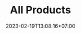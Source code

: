 ---
title: "All Products"
date: 2023-02-19T13:08:16+07:00
draft: false
description : "Experience an inclusive journey with Quiet Ears - Disney Ears for noise-canceling headphones. Handcrafted and customizable, our high-quality ears create a comfortable and magical sensory experience for individuals with sensory disorders. Enhance your favorite Disney moments while providing noise reduction and personalized style. Discover the perfect blend of Disney magic and inclusivity today."
showProductSection: true
---
